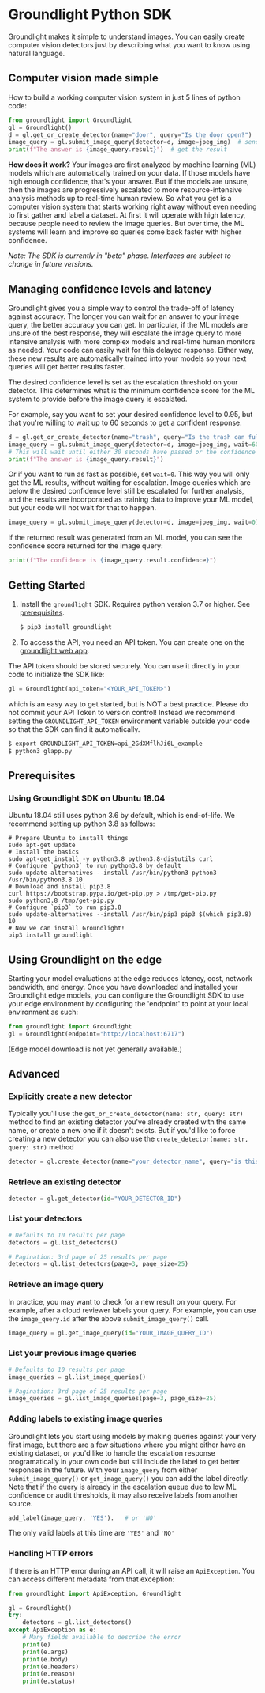 # Groundlight Python SDK

Groundlight makes it simple to understand images.  You can easily create computer vision detectors just by describing what you want to know using natural language.

## Computer vision made simple

How to build a working computer vision system in just 5 lines of python code:

```Python
from groundlight import Groundlight
gl = Groundlight()
d = gl.get_or_create_detector(name="door", query="Is the door open?")  # define with natural language
image_query = gl.submit_image_query(detector=d, image=jpeg_img)  # send in an image
print(f"The answer is {image_query.result}")  # get the result
```

**How does it work?**  Your images are first analyzed by machine learning (ML) models which are automatically trained on your data.  If those models have high enough confidence, that's your answer.  But if the models are unsure, then the images are progressively escalated to more resource-intensive analysis methods up to real-time human review.  So what you get is a computer vision system that starts working right away without even needing to first gather and label a dataset.  At first it will operate with high latency, because people need to review the image queries.  But over time, the ML systems will learn and improve so queries come back faster with higher confidence.

*Note: The SDK is currently in "beta" phase.  Interfaces are subject to change in future versions.*


## Managing confidence levels and latency

Groundlight gives you a simple way to control the trade-off of latency against accuracy.  The longer you can wait for an answer to your image query, the better accuracy you can get.  In particular, if the ML models are unsure of the best response, they will escalate the image query to more intensive analysis with more complex models and real-time human monitors as needed.  Your code can easily wait for this delayed response.  Either way, these new results are automatically trained into your models so your next queries will get better results faster.

The desired confidence level is set as the escalation threshold on your detector.  This determines what is the minimum confidence score for the ML system to provide before the image query is escalated.

For example, say you want to set your desired confidence level to 0.95, but that you're willing to wait up to 60 seconds to get a confident response.  

```Python
d = gl.get_or_create_detector(name="trash", query="Is the trash can full?", confidence=0.95)
image_query = gl.submit_image_query(detector=d, image=jpeg_img, wait=60)
# This will wait until either 30 seconds have passed or the confidence reaches 0.95
print(f"The answer is {image_query.result}")
```

Or if you want to run as fast as possible, set `wait=0`.  This way you will only get the ML results, without waiting for escalation.  Image queries which are below the desired confidence level still be escalated for further analysis, and the results are incorporated as training data to improve your ML model, but your code will not wait for that to happen.

```Python
image_query = gl.submit_image_query(detector=d, image=jpeg_img, wait=0)
```

If the returned result was generated from an ML model, you can see the confidence score returned for the image query:

```Python
print(f"The confidence is {image_query.result.confidence}")
```

## Getting Started

1. Install the `groundlight` SDK.  Requires python version 3.7 or higher.  See [prerequisites](#Prerequisites).

    ```Bash
    $ pip3 install groundlight
    ```

1. To access the API, you need an API token. You can create one on the
   [groundlight web app](https://app.groundlight.ai/reef/my-account/api-tokens).

The API token should be stored securely.  You can use it directly in your code to initialize the SDK like:

```python
gl = Groundlight(api_token="<YOUR_API_TOKEN>")
```

which is an easy way to get started, but is NOT a best practice.  Please do not commit your API Token to version control!  Instead we recommend setting the `GROUNDLIGHT_API_TOKEN` environment variable outside your code so that the SDK can find it automatically.

```bash
$ export GROUNDLIGHT_API_TOKEN=api_2GdXMflhJi6L_example
$ python3 glapp.py
```



## Prerequisites

### Using Groundlight SDK on Ubuntu 18.04

Ubuntu 18.04 still uses python 3.6 by default, which is end-of-life.  We recommend setting up python 3.8 as follows:

```
# Prepare Ubuntu to install things
sudo apt-get update
# Install the basics
sudo apt-get install -y python3.8 python3.8-distutils curl
# Configure `python3` to run python3.8 by default
sudo update-alternatives --install /usr/bin/python3 python3 /usr/bin/python3.8 10
# Download and install pip3.8
curl https://bootstrap.pypa.io/get-pip.py > /tmp/get-pip.py
sudo python3.8 /tmp/get-pip.py
# Configure `pip3` to run pip3.8
sudo update-alternatives --install /usr/bin/pip3 pip3 $(which pip3.8) 10
# Now we can install Groundlight!
pip3 install groundlight
```

## Using Groundlight on the edge

Starting your model evaluations at the edge reduces latency, cost, network bandwidth, and energy. Once you have downloaded and installed your Groundlight edge models, you can configure the Groundlight SDK to use your edge environment by configuring the 'endpoint' to point at your local environment as such:

```Python
from groundlight import Groundlight
gl = Groundlight(endpoint="http://localhost:6717")
```

(Edge model download is not yet generally available.)

## Advanced

### Explicitly create a new detector

Typically you'll use the ```get_or_create_detector(name: str, query: str)``` method to find an existing detector you've already created with the same name, or create a new one if it doesn't exists.  But if you'd like to force creating a new detector you can also use the ```create_detector(name: str, query: str)``` method

```Python
detector = gl.create_detector(name="your_detector_name", query="is this what we want to see?")
```

### Retrieve an existing detector

```Python
detector = gl.get_detector(id="YOUR_DETECTOR_ID")
```

### List your detectors

```Python
# Defaults to 10 results per page
detectors = gl.list_detectors()

# Pagination: 3rd page of 25 results per page
detectors = gl.list_detectors(page=3, page_size=25)
```

### Retrieve an image query

In practice, you may want to check for a new result on your query. For example, after a cloud reviewer labels your query. For example, you can use the `image_query.id` after the above `submit_image_query()` call.

```Python
image_query = gl.get_image_query(id="YOUR_IMAGE_QUERY_ID")
```

### List your previous image queries

```Python
# Defaults to 10 results per page
image_queries = gl.list_image_queries()

# Pagination: 3rd page of 25 results per page
image_queries = gl.list_image_queries(page=3, page_size=25)
```

### Adding labels to existing image queries

Groundlight lets you start using models by making queries against your very first image, but there are a few situations where you might either have an existing dataset, or you'd like to handle the escalation response programatically in your own code but still include the label to get better responses in the future.  With your ```image_query``` from either ```submit_image_query()``` or ```get_image_query()``` you can add the label directly.  Note that if the query is already in the escalation queue due to low ML confidence or audit thresholds, it may also receive labels from another source.

```Python
add_label(image_query, 'YES').   # or 'NO'
```

The only valid labels at this time are ```'YES'``` and ```'NO'```


### Handling HTTP errors

If there is an HTTP error during an API call, it will raise an `ApiException`. You can access different metadata from that exception:

```Python
from groundlight import ApiException, Groundlight

gl = Groundlight()
try:
    detectors = gl.list_detectors()
except ApiException as e:
    # Many fields available to describe the error
    print(e)
    print(e.args)
    print(e.body)
    print(e.headers)
    print(e.reason)
    print(e.status)
```

